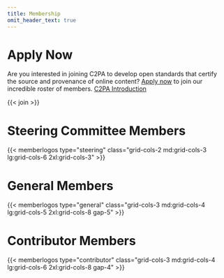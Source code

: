 ```yaml
---
title: Membership
omit_header_text: true
---
```


# Apply Now
Are you interested in joining C2PA to develop open standards that certify the source and provenance of online content? [Apply now](https://enrollment.lfx.linuxfoundation.org/?project=c2pa-fund) to join our incredible roster of members. [C2PA Introduction](https://c2pa.org/files/C2PA_Introduction_Deck.pdf)

{{< join >}}

# Steering Committee Members

{{< memberlogos type="steering" class="grid-cols-2 md:grid-cols-3 lg:grid-cols-6 2xl:grid-cols-3" >}}

# General Members

{{< memberlogos type="general" class="grid-cols-3 md:grid-cols-4 lg:grid-cols-5 2xl:grid-cols-8 gap-5" >}}

# Contributor Members

{{< memberlogos type="contributor" class="grid-cols-3 md:grid-cols-4 lg:grid-cols-6 2xl:grid-cols-8 gap-4" >}}
